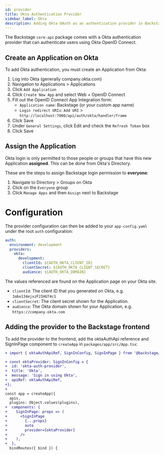 ```yaml
---
id: provider
title: Okta Authentication Provider
sidebar_label: Okta
description: Adding Okta OAuth as an authentication provider in Backstage
---
```


The Backstage `core-api` package comes with a Okta authentication provider that
can authenticate users using Okta OpenID Connect.

## Create an Application on Okta

To add Okta authentication, you must create an Application from Okta:

1. Log into Okta (generally company.okta.com)
2. Navigation to Applications > Applications
3. Click `Add Application`
4. Click `Create New App` and select Web + OpenID Connect
5. Fill out the OpenID Connect App Integration form:
   - `Application name`: Backstage (or your custom app name)
   - `Login redirect URIs`: `Add URI` >
     `http://localhost:7000/api/auth/okta/handler/frame`
6. Click Save
7. Under `General Settings`, click Edit and check the `Refresh Token` box
8. Click Save

## Assign the Application

Okta login is only permitted to those people or groups that have this new
Application **assigned**. This can be done from Okta's Directory.

These are the steps to assign Backstage login permission to **everyone**:

1. Navigate to Directory > Groups on Okta
2. Click on the `Everyone` group
3. Click `Manage Apps` and then `Assign` next to Backstage

# Configuration

The provider configuration can then be added to your `app-config.yaml` under the
root `auth` configuration:

```yaml
auth:
  environment: development
  providers:
    okta:
      development:
        clientId: ${AUTH_OKTA_CLIENT_ID}
        clientSecret: ${AUTH_OKTA_CLIENT_SECRET}
        audience: ${AUTH_OKTA_DOMAIN}
```

The values referenced are found on the Application page on your Okta site.

- `clientId`: The client ID that you generated on Okta, e.g.
  `3abe134ejxzF21HU74c1`
- `clientSecret`: The client secret shown for the Application.
- `audience`: The Okta domain shown for your Application, e.g.
  `https://company.okta.com`

## Adding the provider to the Backstage frontend

To add the provider to the frontend, add the oktaAuthApi reference and
SignInPage component to `createApp` in `packages/app/src/App.tsx`:

```diff
+ import { oktaAuthApiRef, SignInConfig, SignInPage } from '@backstage/core';

+ const oktaProvider: SignInConfig = {
+  id: 'okta-auth-provider',
+  title: 'Okta',
+  message: 'Sign in using Okta',
+  apiRef: oktaAuthApiRef,
+};
+
const app = createApp({
  apis,
  plugins: Object.values(plugins),
+  components: {
+    SignInPage: props => (
+      <SignInPage
+        {...props}
+        auto
+        provider={oktaProvider}
+      />
+    ),
+  },
  bindRoutes({ bind }) {
```
